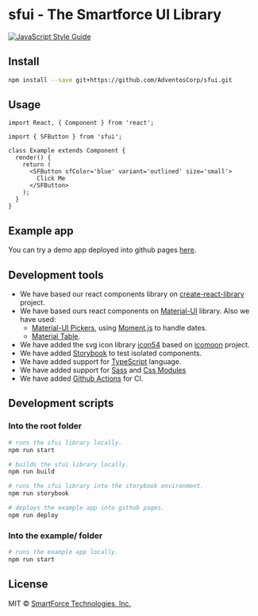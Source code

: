 # sfui - The Smartforce UI Library

<!-- [![NPM](https://img.shields.io/npm/v/sfui.svg)](https://www.npmjs.com/package/sfui) -->

[![JavaScript Style Guide](https://img.shields.io/badge/code_style-standard-brightgreen.svg)](https://standardjs.com)

## Install

```bash
npm install --save git+https://github.com/AdventosCorp/sfui.git
```

## Usage

```tsx
import React, { Component } from 'react';

import { SFButton } from 'sfui';

class Example extends Component {
  render() {
    return (
      <SFButton sfColor='blue' variant='outlined' size='small'>
        Click Me
      </SFButton>
    );
  }
}
```

## Example app

You can try a demo app deployed into github pages [here](https://adventoscorp.github.io/sfui/).

## Development tools

- We have based our react components library on [create-react-library](https://js.coach/package/create-react-library) project.
- We have based ours react components on [Material-UI](https://material-ui.com/) library. Also we have used:
  - [Material-UI Pickers](https://material-ui-pickers.dev/), using [Moment.js](https://momentjs.com/) to handle dates.
  - [Material Table](https://material-table.com/).
- We have added the svg icon library [icon54](https://icon54.com/) based on [icomoon](https://icomoon.io/) project.
- We have added [Storybook](https://storybook.js.org/) to test isolated components.
- We have added support for [TypeScript](https://www.typescriptlang.org/) language.
- We have added support for [Sass](https://sass-lang.com/) and [Css Modules](https://github.com/css-modules/css-modules)
- We have added [Github Actions](https://docs.github.com/en/free-pro-team@latest/actions) for CI.

## Development scripts

### Into the root folder

```bash
# runs the sfui library locally.
npm run start
```

```bash
# builds the sfui library locally.
npm run build
```

```bash
# runs the sfui library into the storybook environment.
npm run storybook
```

```bash
# deploys the example app into github pages.
npm run deploy
```

### Into the example/ folder

```bash
# runs the example app locally.
npm run start
```

## License

MIT © [SmartForce Technologies, Inc.](https://github.com/AdventosCorp)
